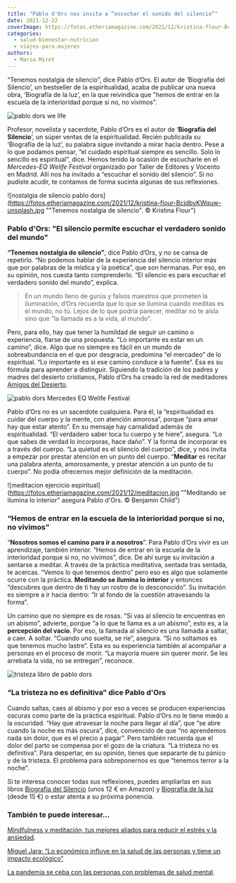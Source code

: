 ```yaml
---
title: "Pablo d'Ors nos invita a “escuchar el sonido del silencio”"
date: 2021-12-22
coverImage: https://fotos.etheriamagazine.com/2021/12/kristina-flour-BcjdbyKWquw-unsplash-scaled.jpg
categories: 
  - salud-bienestar-nutricion
  - viajes-para-mujeres
authors: 
  - Maria Miret
---
```


“Tenemos nostalgia de silencio”, dice Pablo d’Ors. El autor de ‘Biografía del Silencio’, un bestseller de la espiritualidad, acaba de publicar una nueva obra, ‘Biografía de la luz’, en la que reivindica que "hemos de entrar en la escuela de la interioridad porque si no, no vivimos".

![pablo dors we life](https://fotos.etheriamagazine.com/2021/12/pablo-dors-we-life.jpg "Pablo d'Ors en su intervención en el Mercedes-EQ Welife Festival. © María Miret")

Profesor, novelista y sacerdote, Pablo d’Ors es el autor de ‘**Biografía del 
Silencio**’, un súper ventas de la espiritualidad. Recién publicada su ‘Biografía de la 
luz’, su palabra sigue invitando a mirar hacia dentro. Pese a lo que podamos pensar, “el 
cuidado espiritual siempre es sencillo. Solo lo sencillo es espiritual”, dice. Hemos 
tenido la ocasión de escucharle en el _Mercedes-EQ Welife Festival_ organizado por 
Taller de Editores y Vocento en Madrid. Allí nos ha invitado a “escuchar el sonido del 
silencio”. Si no pudiste acudir, te contamos de forma sucinta algunas de sus 
reflexiones. 

![nostalgia de silencio pablo dors](https://fotos.etheriamagazine.com/2021/12/kristina-flour-BcjdbyKWquw-unsplash.jpg ""Tenemos nostalgia de silencio". © Kristina Flour")

### Pablo d'Ors: "El silencio permite escuchar el verdadero sonido del mundo"

**“Tenemos nostalgia de silencio”**, dice Pablo d’Ors, y no se cansa de repetirlo. “No 
podemos hablar de la experiencia del silencio interior más que por palabras de la 
mística y la poética”, que son hermanas. Por eso, en su opinión, nos cuesta tanto 
comprenderlo. “El silencio es para escuchar el verdadero sonido del mundo”, explica. 

> En un mundo lleno de gurús y falsos maestros que prometen la iluminación, d’Ors recuerda 
> que lo que se ilumina cuando meditas es el mundo, no tú. Lejos de lo que podría parecer, 
> meditar no te aísla sino que “la llamada es a la vida, al mundo”. 

Pero, para ello, hay que tener la humildad de seguir un camino o experiencia, fiarse de 
una propuesta. “Lo importante es estar en un camino”, dice. Algo que no siempre es fácil 
en un mundo de sobreabundancia en el que por desgracia, predomina “el mercadeo” de lo 
espiritual. “Lo importante es si ese camino conduce a la fuente”. Esa es su fórmula para 
aprender a distinguir. Siguiendo la tradición de los padres y madres del desierto 
cristianos, Pablo d’Ors ha creado la red de meditadores [Amigos del 
Desierto](https://www.amigosdeldesierto.org/). 

![pablo dors Mercedes EQ Welife Festival](https://fotos.etheriamagazine.com/2021/12/pablo-d-ors-espiritualidad.jpg "Pablo d'Ors en la interesante charla del Mercedes-EQ Welife Festival. © María Miret")

Pablo d’Ors no es un sacerdote cualquiera. Para él, la “espiritualidad es cuidar del 
cuerpo y la mente, con atención amorosa”, porque “para amar hay que estar atento”. En su 
mensaje hay carnalidad además de espiritualidad. “El verdadero saber toca tu cuerpo y te 
hiere”, asegura. “Lo que sabes de verdad lo incorporas, hace daño”. Y la forma de 
incorporar es a través del cuerpo. “La quietud es el silencio del cuerpo”, dice, y nos 
invita a empezar por prestar atención en un punto del cuerpo. “**Meditar** es recitar 
una palabra atenta, amorosamente, y prestar atención a un punto de tu cuerpo”. No podía 
ofrecernos mejor definición de la meditación. 

![meditacion ejercicio espiritual](https://fotos.etheriamagazine.com/2021/12/meditacion.jpg ""Meditando se ilumina lo interior" asegura Pablo d'Ors. © Benjamin Child")

### “Hemos de entrar en la escuela de la interioridad porque si no, no vivimos”

“**Nosotros somos el camino para ir a nosotros**”. Para Pablo d’Ors vivir es un 
aprendizaje, también interior. “Hemos de entrar en la escuela de la interioridad porque 
si no, no vivimos”, dice. De ahí surge su invitación a sentarse a meditar. A través de 
la práctica meditativa, sentada tras sentada, te acercas. “Vemos lo que tenemos dentro” 
pero eso es algo que solamente ocurre con la práctica. **Meditando se ilumina lo 
interior** y entonces “descubres que dentro de ti hay un rostro de lo desconocido”. Su 
invitación es siempre a ir hacia dentro: “Ir al fondo de la cuestión atravesando la 
forma”. 

Un camino que no siempre es de rosas. “Si vas al silencio te encuentras en un abismo”, 
advierte, porque “a lo que te llama es a un abismo”, esto es, a la **percepción del 
vacío**. Por eso, la llamada al silencio es una llamada a saltar, a caer. A soltar. 
“Cuando uno suelta, se ríe”, asegura. “Si no soltamos es que tenemos mucho lastre”. Esta 
es su experiencia también al acompañar a personas en el proceso de morir. “La mayoría 
muere sin querer morir. Se les arrebata la vida, no se entregan”, reconoce. 

![tristeza libro de pablo dors](https://fotos.etheriamagazine.com/2021/12/salud-mental-etheria-magazine.jpg "La tristeza no es definitiva, comenta el autor de 'Biografía de la luz'. © Tamara Bellis")

### “La tristeza no es definitiva” dice Pablo d'Ors

Cuando saltas, caes al abismo y por eso a veces se producen experiencias oscuras como 
parte de la práctica espiritual. Pablo d’Ors no le tiene miedo a la oscuridad. “Hay que 
atravesar la noche para llegar al día”, que “se abre cuando la noche es más oscura”, 
dice, convencido de que “no aprendemos nada sin dolor, que es el precio a pagar”. Pero 
también recuerda que el dolor del parto se compensa por el gozo de la criatura. “La 
tristeza no es definitiva”. Para despertar, en su opinión, tienes que separarte de tu 
pánico y de la tristeza. El problema para sobreponernos es que “tenemos terror a la 
noche”. 

Si te interesa conocer todas sus reflexiones, puedes ampliarlas en sus libros [Biografía 
del Silencio](https://amzn.to/3paQ0qq) (unos 12 € en Amazon) y [Biografía de la 
luz](https://amzn.to/3q57gws) (desde 15 €) o estar atenta a su próxima ponencia. 

### También te puede interesar...

[Mindfulness y meditación, tus mejores aliados para reducir el estrés y la 
ansiedad](https://etheriamagazine.com/2020/11/18/mindfulness-y-meditacion-para-reducir-estres-ansiedad-y-depresion/). 

[Miguel Jara: “Lo económico influye en la salud de las personas y tiene un impacto 
ecológico”](https://etheriamagazine.com/2021/11/17/entrevista-miguel-jara-la-otra-salud/) 

[La pandemia se ceba con las personas con problemas de salud 
mental](https://etheriamagazine.com/2021/10/08/como-afecta-la-pandemia-a-la-salud-mental/).
